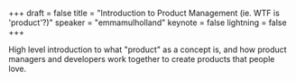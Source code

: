 +++
draft = false
title = "Introduction to Product Management (ie. WTF is 'product'?)"
speaker = "emmamulholland"
keynote = false
lightning = false
+++

High level introduction to what "product" as a concept is, and how product managers and developers work together to create products that people love.